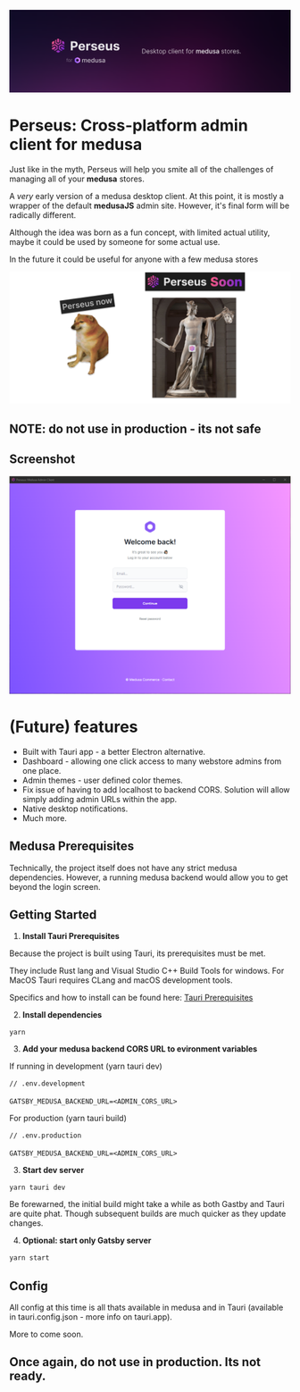 ![Perseus banner](github/perseus-banner.png)

# Perseus: Cross-platform admin client for medusa

Just like in the myth, Perseus will help you smite all of the challenges of managing all of your **medusa** stores.

A _very_ early version of a medusa desktop client. At this point, it is mostly a wrapper of the default **medusaJS** admin site. However, it's final form will be radically different.

Although the idea was born as a fun concept, with limited actual utility, maybe it could be used by someone for some actual use.

In the future it could be useful for anyone with a few medusa stores

![Perseus meme](github/perseus-meme.png)

## NOTE: do not use in production - its not safe

## Screenshot

![Perseus demo](github/demo-login.png)

# (Future) features

- Built with Tauri app - a better Electron alternative.
- Dashboard - allowing one click access to many webstore admins from one place.
- Admin themes - user defined color themes.
- Fix issue of having to add localhost to backend CORS. Solution will allow simply adding admin URLs within the app.
- Native desktop notifications.
- Much more.

## Medusa Prerequisites

Technically, the project itself does not have any strict medusa dependencies. However, a running medusa backend would allow you to get beyond the login screen.

## Getting Started

1.  **Install Tauri Prerequisites**

Because the project is built using Tauri, its prerequisites must be met.

They include Rust lang and Visual Studio C++ Build Tools for windows. For MacOS Tauri requires CLang and macOS development tools.

Specifics and how to install can be found here: [Tauri Prerequisites](https://tauri.app/v1/guides/getting-started/prerequisites)

2.  **Install dependencies**

```
yarn
```

3. **Add your medusa backend CORS URL to evironment variables**

If running in development (yarn tauri dev)

```
// .env.development

GATSBY_MEDUSA_BACKEND_URL=<ADMIN_CORS_URL>

```

For production (yarn tauri build)

```
// .env.production

GATSBY_MEDUSA_BACKEND_URL=<ADMIN_CORS_URL>

```

3.  **Start dev server**

```
yarn tauri dev
```

Be forewarned, the initial build might take a while as both Gastby and Tauri are quite phat. Though subsequent builds are much quicker as they update changes.

4.  **Optional: start only Gatsby server**

```bash
yarn start
```

## Config

All config at this time is all thats available in medusa and in Tauri (available in tauri.config.json - more info on tauri.app).

More to come soon.

## Once again, do not use in production. Its not ready.
